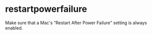 # restartpowerfailure
Make sure that a Mac's “Restart After Power Failure” setting is always enabled.
